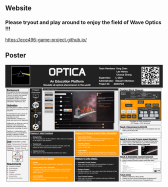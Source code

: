 ## Website
### Please tryout and play around to enjoy the field of Wave Optics !!!
https://ece496-game-project.github.io/
## Poster
![image](https://github.com/ECE496-Game-Project/Optics-Unity/blob/master/ECE496%20Poster.png)

